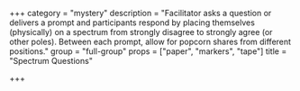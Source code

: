 +++
category = "mystery"
description = "Facilitator asks a question or delivers a prompt and participants respond by placing themselves (physically) on a spectrum from strongly disagree to strongly agree (or other poles). Between each prompt, allow for popcorn shares from different positions."
group = "full-group"
props = ["paper", "markers", "tape"]
title = "Spectrum Questions"

+++
